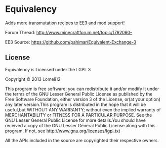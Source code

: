 Equivalency
===========

Adds more transmutation recipes to EE3 and mod support! 

Forum Thread: http://www.minecraftforum.net/topic/1792060-

EE3 Source: https://github.com/pahimar/Equivalent-Exchange-3

## License

Equivalency is Licensed under the LGPL 3

Copyright © 2013  Lomeli12

This program is free software: you can redistribute it and/or modify it under the terms of the GNU Lesser General Public License as published by the Free Software Foundation, either version 3 of the License, or(at your option) any later version.This program is distributed in the hope that it will be useful,but WITHOUT ANY WARRANTY; without even the implied warranty of MERCHANTABILITY or FITNESS FOR A PARTICULAR PURPOSE.  See the GNU Lesser General Public License for more details.You should have received a copy of the GNU Lesser General Public License along with this program.  If not, see http://www.gnu.org/licenses/lgpl.txt


All the APIs included in the source are copyrighted their respective owners.
